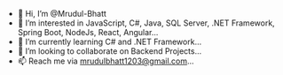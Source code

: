 - 👋 Hi, I’m @Mrudul-Bhatt
- 👀 I’m interested in JavaScript, C#, Java, SQL Server, .NET Framework, Spring Boot, NodeJs, React, Angular...
- 🌱 I’m currently learning C# and .NET Framework...
- 💞️ I’m looking to collaborate on Backend Projects...
- 📫 Reach me via mrudulbhatt1203@gmail.com...

<!---
Mrudul-Bhatt/Mrudul-Bhatt is a ✨ special ✨ repository because its `README.md` (this file) appears on your GitHub profile.
You can click the Preview link to take a look at your changes.
--->
